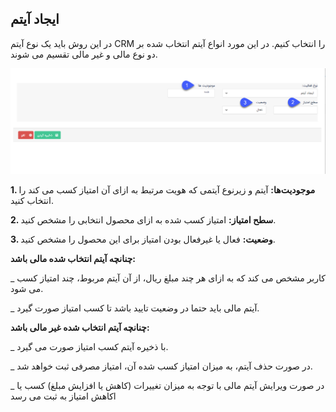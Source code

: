 ## ایجاد آیتم



در این روش باید یک نوع آیتم CRM را انتخاب کنیم. در این مورد انواع آیتم انتخاب شده بر دو نوع مالی و غیر مالی تقسیم می شوند.

![](pro7.png)

**1. موجودیت‌ها:** آیتم و زیرنوع آیتمی که هویت مرتبط به ازای آن امتیاز کسب می کند را انتخاب کنید.

**2. سطح امتیاز:** امتیاز کسب شده به ازای محصول انتخابی را مشخص کنید.

**3. وضعیت:** فعال یا غیرفعال بودن امتیاز برای این محصول را مشخص کنید.

**چنانچه آیتم انتخاب شده مالی باشد:**

_  کاربر مشخص می کند که به ازای هر چند مبلغ ریال، از آن آیتم مربوط، چند امتیاز کسب می شود.

_  آیتم مالی باید حتما در وضعیت تایید باشد تا کسب امتیاز صورت گیرد.


**چنانچه آیتم انتخاب شده غیر مالی باشد:**

_       با ذخیره آیتم کسب امتیاز صورت می گیرد.

_     در صورت حذف آیتم، به میزان امتیاز کسب شده آن، امتیاز مصرفی ثبت خواهد شد.

_      در صورت ویرایش آیتم مالی با توجه به میزان تغییرات (کاهش یا افزایش  مبلغ) کسب یا کاهش امتیاز به ثبت می رسدl

